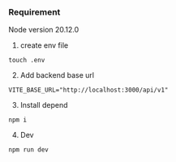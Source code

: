 ### Requirement
Node version 20.12.0

1. create env file
```
touch .env 
```
2. Add backend base url 
```
VITE_BASE_URL="http://localhost:3000/api/v1"
```
3. Install depend
```
npm i
```
4. Dev
```
npm run dev
```